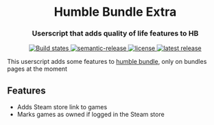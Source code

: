 <h1 align="center" style="border-bottom:none;">Humble Bundle Extra</h1>
<h3 align="center">Userscript that adds quality of life features to HB</h3>
<p align="center">
  <a href="https://github.com/MrMarble/humble-bundle-extra/actions/workflows/release.yml">
    <img alt="Build states" src="https://github.com/MrMarble/humble-bundle-extra/actions/workflows/release.yml/badge.svg">
  </a>
  <a href="#badge">
    <img alt="semantic-release" src="https://img.shields.io/badge/%20%20%F0%9F%93%A6%F0%9F%9A%80-semantic--release-e10079.svg">
  </a>
  <a href="#badge">
    <img alt="license" src="https://img.shields.io/github/license/MrMarble/humble-bundle-extra">
  </a>
  <a href="https://github.com/MrMarble/humble-bundle-extra/releases/latest">
    <img alt="latest release" src="https://img.shields.io/github/v/release/MrMarble/humble-bundle-extra">
  </a>
</p>

This userscript adds some features to [humble bundle](https://humblebundle.com), only on bundles pages at the moment

## Features

- Adds Steam store link to games
- Marks games as owned if logged in the Steam store
